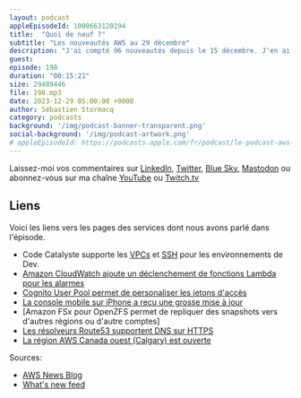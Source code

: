 ```yaml
---
layout: podcast
appleEpisodeId: 1000663120194
title:  "Quoi de neuf ?"
subtitle: "Les nouveautés AWS au 29 décembre"
description: "J'ai compté 96 nouveautés depuis le 15 décembre. J'en ai retenu 8 pour cette dernière semaine de l'année. Huit qui sont d'intérêts pour les développeurs, les builders que vous êtes. Dans cet épisode, nous parlons de Clouwatch et Lambda, de Cognito, de Code Catalyst, de replication de système de fichiers ZFS, de la console mobile sur iPhone. Nous terminerons avec du DNS sur HTTPS et d'une nouvelle région au Canada."
guest:
episode: 198
duration: "00:15:21" 
size: 29489446
file: 198.mp3
date: 2023-12-29 05:00:00 +0000
author: Sébastien Stormacq
category: podcasts
background: '/img/podcast-banner-transparent.png'
social-background: '/img/podcast-artwork.png'
# appleEpisodeId: https://podcasts.apple.com/fr/podcast/le-podcast-aws-en-français/id1452118442
---
```


Laissez-moi vos commentaires sur [LinkedIn](https://www.linkedin.com/in/sebastienstormacq/), [Twitter](https://twitter.com/sebsto), [Blue Sky](https://bsky.app/profile/sebsto.bsky.social), [Mastodon](https://awscommunity.social/@sebsto) ou abonnez-vous sur ma chaîne [YouTube](https://www.youtube.com/sebsto) ou [Twitch.tv](https://www.twitch.tv/sebAWS)

## Liens

Voici les liens vers les pages des services dont nous avons parlé dans l'épisode.

- Code Catalyste supporte les [VPCs](https://aws.amazon.com/about-aws/whats-new/2023/12/amazon-codecatalyst-dev-environments-private-cloud/) et [SSH](https://aws.amazon.com/about-aws/whats-new/2023/12/ssh-support-amazon-codecatalyst-dev-environments/) pour les environnements de Dev.
- [Amazon CloudWatch ajoute un déclenchement de fonctions Lambda pour les alarmes](https://aws.amazon.com/about-aws/whats-new/2023/12/amazon-cloudwatch-alarms-lambda-change-action/)
- [Cognito User Pool permet de personaliser les jetons d'accès](https://aws.amazon.com/about-aws/whats-new/2023/12/amazon-cognito-user-pools-customize-access-tokens/)
- [La console mobile sur iPhone a recu une grosse mise à jour](https://aws.amazon.com/about-aws/whats-new/2023/12/integrated-mobile-experience-aws-services-console-mobile-app/)
- [Amazon FSx pour OpenZFS permet de repliquer des snapshots vers d'autres régions ou d'autre comptes]
- [Les résolveurs Route53 supportent DNS sur HTTPS](https://aws.amazon.com/about-aws/whats-new/2023/12/amazon-fsx-openzfs-on-demand-data-replication-regions-accounts/)
- [La région AWS Canada ouest (Calgary) est ouverte](https://aws.amazon.com/about-aws/whats-new/2023/12/amazon-fsx-openzfs-on-demand-data-replication-regions-accounts/)

Sources: 

- [AWS News Blog](https://aws.amazon.com/blogs/aws/)
- [What's new feed](https://aws.amazon.com/about-aws/whats-new/2023/)
